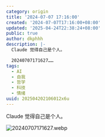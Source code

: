 ```yaml
---
category: origin
title: '2024-07-07 17:16:00'
created: '2024-07-07T17:16:00+08:00'
updated: '2025-04-24T22:38:24+08:00'
public: true
author: dkphhh
description: |-
  Claude 觉得自己是个人。

  20240707171627……
tags:
  - AI
  - 自我
  - 哲学
  - 科技
  - 情绪
uuid: 202504202106012x6u
---
```


Claude 觉得自己是个人。

![20240707171627.webp](https://img.dkphhh.me/20240707171627.webp)
